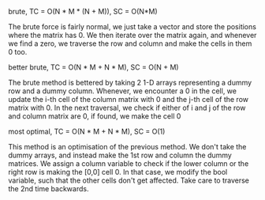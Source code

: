 brute, TC = O(N * M * (N + M)), SC = O(N*M)

The brute force is fairly normal, we just take a vector
and store the positions where the matrix has 0. We then iterate
over the matrix again, and whenever we find a zero, we traverse the row and column and make the cells in them 0 too.

better brute, TC = O(N * M + N * M), SC = O(N + M)

The brute method is bettered by taking 2 1-D arrays representing
a dummy row and a dummy column. Whenever, we encounter
a 0 in the cell, we update the i-th cell of the column matrix with 0
and the j-th cell of the row matrix with 0.
In the next traversal, we check if either of i and j of the row and column matrix are 0,
if found, we make the cell 0

most optimal, TC = O(N * M + N * M), SC = O(1)

This method is an optimisation of the previous method. We don't take the dummy arrays,
and instead make the 1st row and column the dummy matrices.
We assign a column variable to check if the lower column or the right row is making the [0,0] cell 0.
In that case, we modify the bool variable, such that the other cells don't get affected.
Take care to traverse the 2nd time backwards.